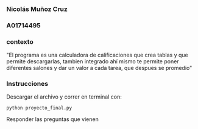 ### Nicolás Muñoz Cruz
### A01714495
### contexto
"El programa es una calculadora de calificaciones que crea tablas y que permite descargarlas, tambien integrado ahí mismo te permite poner diferentes salones y dar un valor a cada tarea, que despues se promedio"

### Instrucciones

Descargar el archivo y correr en terminal con:

    python proyecto_final.py



Responder las preguntas que vienen


    
